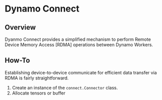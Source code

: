 # Dynamo Connect

## Overview

Dyanmo Connect provides a simplified mechanism to perform Remote Device Memory Access [RDMA] operations between Dynamo Workers.

## How-To

Establishing device-to-device communicate for efficient data transfer via RDMA is fairly straightforward.

1. Create an instance of the `connect.Connector` class.
2. Allocate tensors or buffer 
